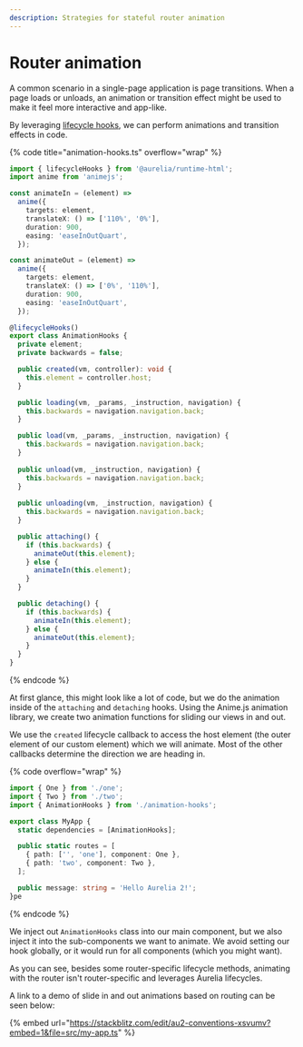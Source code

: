```yaml
---
description: Strategies for stateful router animation
---
```


# Router animation

A common scenario in a single-page application is page transitions. When a page loads or unloads, an animation or transition effect might be used to make it feel more interactive and app-like.

By leveraging [lifecycle hooks](../../components/component-lifecycles.md), we can perform animations and transition effects in code.

{% code title="animation-hooks.ts" overflow="wrap" %}
```typescript
import { lifecycleHooks } from '@aurelia/runtime-html';
import anime from 'animejs';

const animateIn = (element) =>
  anime({
    targets: element,
    translateX: () => ['110%', '0%'],
    duration: 900,
    easing: 'easeInOutQuart',
  });

const animateOut = (element) =>
  anime({
    targets: element,
    translateX: () => ['0%', '110%'],
    duration: 900,
    easing: 'easeInOutQuart',
  });

@lifecycleHooks()
export class AnimationHooks {
  private element;
  private backwards = false;

  public created(vm, controller): void {
    this.element = controller.host;
  }

  public loading(vm, _params, _instruction, navigation) {
    this.backwards = navigation.navigation.back;
  }

  public load(vm, _params, _instruction, navigation) {
    this.backwards = navigation.navigation.back;
  }
  
  public unload(vm, _instruction, navigation) {
    this.backwards = navigation.navigation.back;
  }
  
  public unloading(vm, _instruction, navigation) {
    this.backwards = navigation.navigation.back;
  }

  public attaching() {
    if (this.backwards) {
      animateOut(this.element);
    } else {
      animateIn(this.element);
    }
  }

  public detaching() {
    if (this.backwards) {
      animateIn(this.element);
    } else {
      animateOut(this.element);
    }
  }
}
```
{% endcode %}

At first glance, this might look like a lot of code, but we do the animation inside of the `attaching` and `detaching` hooks. Using the Anime.js animation library, we create two animation functions for sliding our views in and out.

We use the `created` lifecycle callback to access the host element (the outer element of our custom element) which we will animate. Most of the other callbacks determine the direction we are heading in.

{% code overflow="wrap" %}
```typescript
import { One } from './one';
import { Two } from './two';
import { AnimationHooks } from './animation-hooks';

export class MyApp {
  static dependencies = [AnimationHooks];

  public static routes = [
    { path: ['', 'one'], component: One },
    { path: 'two', component: Two },
  ];

  public message: string = 'Hello Aurelia 2!';
}pe
```
{% endcode %}

We inject out `AnimationHooks` class into our main component, but we also inject it into the sub-components we want to animate. We avoid setting our hook globally, or it would run for all components (which you might want).

As you can see, besides some router-specific lifecycle methods, animating with the router isn't router-specific and leverages Aurelia lifecycles.

A link to a demo of slide in and out animations based on routing can be seen below:

{% embed url="https://stackblitz.com/edit/au2-conventions-xsvumv?embed=1&file=src/my-app.ts" %}

